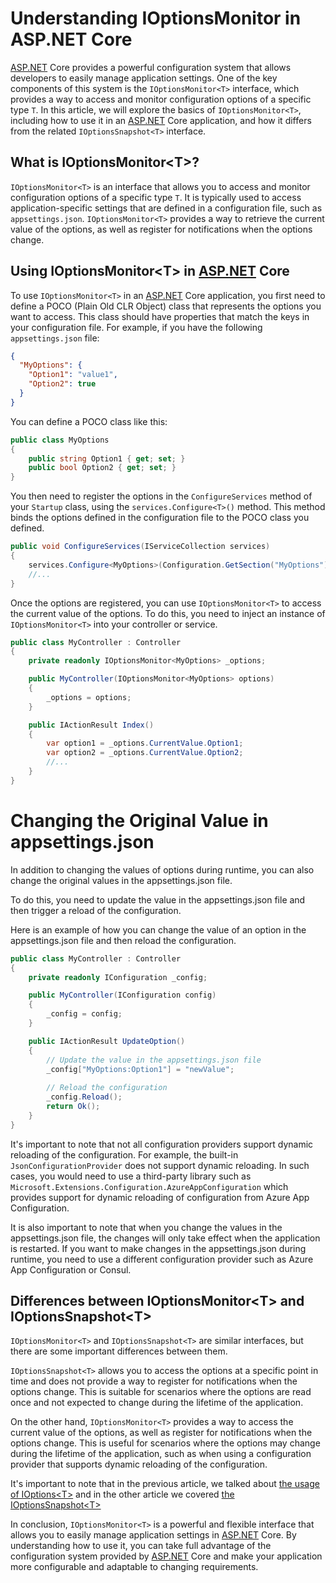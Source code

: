 # Understanding IOptionsMonitor<T> in ASP.NET Core

[ASP.NET](http://ASP.NET) Core provides a powerful configuration system that allows developers to easily manage application settings. One of the key components of this system is the `IOptionsMonitor<T>` interface, which provides a way to access and monitor configuration options of a specific type `T`. In this article, we will explore the basics of `IOptionsMonitor<T>`, including how to use it in an [ASP.NET](http://ASP.NET) Core application, and how it differs from the related `IOptionsSnapshot<T>` interface.

## **What is IOptionsMonitor&lt;T&gt;?**

`IOptionsMonitor<T>` is an interface that allows you to access and monitor configuration options of a specific type `T`. It is typically used to access application-specific settings that are defined in a configuration file, such as `appsettings.json`. `IOptionsMonitor<T>` provides a way to retrieve the current value of the options, as well as register for notifications when the options change.

## **Using IOptionsMonitor&lt;T&gt; in** [**ASP.NET**](http://ASP.NET) **Core**

To use `IOptionsMonitor<T>` in an [ASP.NET](http://ASP.NET) Core application, you first need to define a POCO (Plain Old CLR Object) class that represents the options you want to access. This class should have properties that match the keys in your configuration file. For example, if you have the following `appsettings.json` file:

```json
{
  "MyOptions": {
    "Option1": "value1",
    "Option2": true
  }
}
```

You can define a POCO class like this:

```csharp
public class MyOptions
{
    public string Option1 { get; set; }
    public bool Option2 { get; set; }
}
```

You then need to register the options in the `ConfigureServices` method of your `Startup` class, using the `services.Configure<T>()` method. This method binds the options defined in the configuration file to the POCO class you defined.

```csharp
public void ConfigureServices(IServiceCollection services)
{
    services.Configure<MyOptions>(Configuration.GetSection("MyOptions"));
    //...
}
```

Once the options are registered, you can use `IOptionsMonitor<T>` to access the current value of the options. To do this, you need to inject an instance of `IOptionsMonitor<T>` into your controller or service.

```csharp
public class MyController : Controller
{
    private readonly IOptionsMonitor<MyOptions> _options;

    public MyController(IOptionsMonitor<MyOptions> options)
    {
        _options = options;
    }

    public IActionResult Index()
    {
        var option1 = _options.CurrentValue.Option1;
        var option2 = _options.CurrentValue.Option2;
        //...
    }
}
```

# **Changing the Original Value in appsettings.json**

In addition to changing the values of options during runtime, you can also change the original values in the appsettings.json file.

To do this, you need to update the value in the appsettings.json file and then trigger a reload of the configuration.

Here is an example of how you can change the value of an option in the appsettings.json file and then reload the configuration.

```csharp
public class MyController : Controller
{
    private readonly IConfiguration _config;

    public MyController(IConfiguration config)
    {
        _config = config;
    }

    public IActionResult UpdateOption()
    {
        // Update the value in the appsettings.json file
        _config["MyOptions:Option1"] = "newValue";
        
        // Reload the configuration
        _config.Reload();
        return Ok();
    }
}
```

It's important to note that not all configuration providers support dynamic reloading of the configuration. For example, the built-in `JsonConfigurationProvider` does not support dynamic reloading. In such cases, you would need to use a third-party library such as `Microsoft.Extensions.Configuration.AzureAppConfiguration` which provides support for dynamic reloading of configuration from Azure App Configuration.

It is also important to note that when you change the values in the appsettings.json file, the changes will only take effect when the application is restarted. If you want to make changes in the appsettings.json during runtime, you need to use a different configuration provider such as Azure App Configuration or Consul.

## **Differences between IOptionsMonitor&lt;T&gt; and IOptionsSnapshot&lt;T&gt;**

`IOptionsMonitor<T>` and `IOptionsSnapshot<T>` are similar interfaces, but there are some important differences between them.

`IOptionsSnapshot<T>` allows you to access the options at a specific point in time and does not provide a way to register for notifications when the options change. This is suitable for scenarios where the options are read once and not expected to change during the lifetime of the application.

On the other hand, `IOptionsMonitor<T>` provides a way to access the current value of the options, as well as register for notifications when the options change. This is useful for scenarios where the options may change during the lifetime of the application, such as when using a configuration provider that supports dynamic reloading of the configuration.

It's important to note that in the previous article, we talked about [the usage of IOptions&lt;T&gt;](https://mbarkt3sto.hashnode.dev/understanding-the-ioptionst-in-aspnet-core) and in the other article we covered [the IOptionsSnapshot&lt;T&gt;](https://mbarkt3sto.hashnode.dev/understanding-the-ioptionssnapshott-in-aspnet-core)

In conclusion, `IOptionsMonitor<T>` is a powerful and flexible interface that allows you to easily manage application settings in [ASP.NET](http://ASP.NET) Core. By understanding how to use it, you can take full advantage of the configuration system provided by [ASP.NET](http://ASP.NET) Core and make your application more configurable and adaptable to changing requirements.